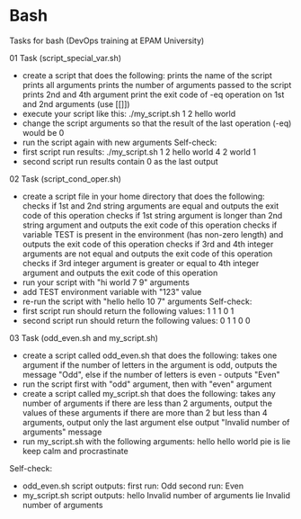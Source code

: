 # Bash
Tasks for bash (DevOps training at EPAM University)

01 Task (script_special_var.sh)
- create a script that does the following:
  prints the name of the script
  prints all arguments
  prints the number of arguments passed to the script
  prints 2nd and 4th argument
  print the exit code of -eq operation on 1st and 2nd arguments (use [[]])
- execute your script like this: ./my_script.sh 1 2 hello world
- change the script arguments so that the result of the last operation (-eq) would be 0
- run the script again with new arguments
Self-check:
- first script run results:
./my_script.sh
1 2 hello world
4
2 world
1
- second script run results contain 0 as the last output

02 Task (script_cond_oper.sh)
- create a script file in your home directory that does the following:
  checks if 1st and 2nd string arguments are equal and outputs the exit code of this operation
  checks if 1st string argument is longer than 2nd string argument and outputs the exit code of this operation
  checks if variable TEST is present in the environment (has non-zero length) and outputs the exit code of this operation
  checks if 3rd and 4th integer arguments are not equal and outputs the exit code of this operation
  checks if 3rd integer argument is greater or equal to 4th integer argument and outputs the exit code of this operation
- run your script with "hi world 7 9" arguments
- add TEST environment variable with "123" value
- re-run the script with "hello hello 10 7" arguments
Self-check:
- first script run should return the following values:
1
1
1
0
1
- second script run should return the following values:
0
1
1
0
0

03 Task (odd_even.sh and my_script.sh)
- create a script called odd_even.sh that does the following:
takes one argument
if the number of letters in the argument is odd, outputs the message "Odd", else if the number of letters is even - outputs "Even"
- run the script first with "odd" argument, then with "even" argument
- create a script called my_script.sh that does the following:
takes any number of arguments
if there are less than 2 arguments, output the values of these arguments
if there are more than 2 but less than 4 arguments, output only the last argument
else output "Invalid number of arguments" message
- run my_script.sh with the following arguments:
hello
hello world
pie is lie
keep calm and procrastinate

Self-check:
- odd_even.sh script outputs:
first run: Odd
second run: Even
- my_script.sh script outputs:
hello
Invalid number of arguments
lie
Invalid number of arguments

